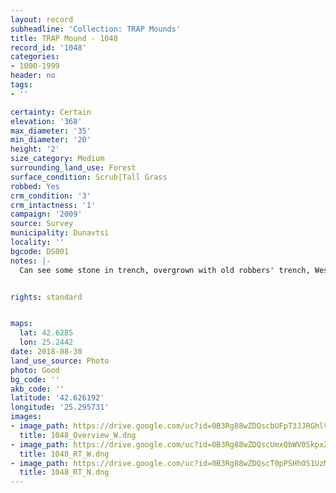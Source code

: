 ```yaml
---
layout: record
subheadline: 'Collection: TRAP Mounds'
title: TRAP Mound - 1048
record_id: '1048'
categories:
- 1000-1999
header: no
tags:
- ''

certainty: Certain
elevation: '368'
max_diameter: '35'
min_diameter: '20'
height: '2'
size_category: Medium
surrounding_land_use: Forest
surface_condition: Scrub|Tall Grass
robbed: Yes
crm_condition: '3'
crm_intactness: '1'
campaign: '2009'
source: Survey
municipality: Dunavtsi
locality: ''
bgcode: DS001
notes: |-
  Can see some stone in trench, overgrown with old robbers' trench, West side cut ; large furrough (assumed robbers' trench).


rights: standard


maps:
  lat: 42.6285
  lon: 25.2442
date: 2018-08-30
land_use_source: Photo
photo: Good
bg_code: ''
akb_code: ''
latitude: '42.626192'
longitude: '25.295731'
images:
- image_path: https://drive.google.com/uc?id=0B3Rg88wZDQscbUFpT3JJRGhlVUU
  title: 1048_Overview_W.dng
- image_path: https://drive.google.com/uc?id=0B3Rg88wZDQscUmxQbWV0SkpxZ2c
  title: 1048_RT_W.dng
- image_path: https://drive.google.com/uc?id=0B3Rg88wZDQscT0pPSHhOS1UzMlU
  title: 1048_RT_N.dng
---
```


